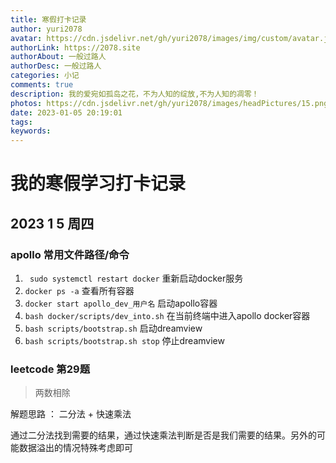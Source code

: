 ```yaml
---
title: 寒假打卡记录
author: yuri2078
avatar: https://cdn.jsdelivr.net/gh/yuri2078/images/img/custom/avatar.jpg
authorLink: https://2078.site
authorAbout: 一般过路人
authorDesc: 一般过路人
categories: 小记
comments: true
description: 我的爱宛如孤岛之花，不为人知的绽放,不为人知的凋零！
photos: https://cdn.jsdelivr.net/gh/yuri2078/images/headPictures/15.png
date: 2023-01-05 20:19:01
tags:
keywords:
---
```


# 我的寒假学习打卡记录

## 2023 1 5 周四

### apollo 常用文件路径/命令

1. ` sudo systemctl restart docker` 重新启动docker服务
2. `docker ps -a` 查看所有容器
3. `docker start apollo_dev_用户名` 启动apollo容器
4. `bash docker/scripts/dev_into.sh` 在当前终端中进入apollo docker容器
5. `bash scripts/bootstrap.sh` 启动dreamview 
6. `bash scripts/bootstrap.sh stop` 停止dreamview



### leetcode 第29题

> 两数相除

解题思路 ： 二分法 + 快速乘法 

通过二分法找到需要的结果，通过快速乘法判断是否是我们需要的结果。另外的可能数据溢出的情况特殊考虑即可
